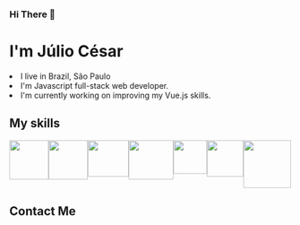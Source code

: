 ### Hi There :wave:

# I'm Júlio César
<li>I live in Brazil, São Paulo</li>
<li>I'm Javascript full-stack web developer.</li>

<li>I'm currently working on improving my Vue.js skills.</li>

## My skills
<div style="display:flex;">
<img width="70" height="70" src="https://cdn.icon-icons.com/icons2/2108/PNG/512/javascript_icon_130900.png"  />
<img width="70" height="70" src="https://brandeps.com/logo-download/C/CSS-3-logo-vector-01.svg"  />
<img width="73" height="65" src="https://camo.githubusercontent.com/bec2c92468d081617cb3145a8f3d8103e268bca400f6169c3a68dc66e05c971e/68747470733a2f2f76352e676574626f6f7473747261702e636f6d2f646f63732f352e302f6173736574732f6272616e642f626f6f7473747261702d6c6f676f2d736861646f772e706e67"  />
    
<img width="80" height="70" src="https://upload.wikimedia.org/wikipedia/commons/thumb/9/96/Sass_Logo_Color.svg/512px-Sass_Logo_Color.svg.png"  />
<img width="60" height="60" src="https://br.vuejs.org/images/logo.png"  />
<img width="65" height="65" src="https://images.tutorialedge.net/images/node.png"  />
<img width="85" height="85" src="https://cdn.iconscout.com/icon/free/png-512/mysql-19-1174939.png"  />

        
</div>


## Contact Me 
<img href="https://google.com"></img>
